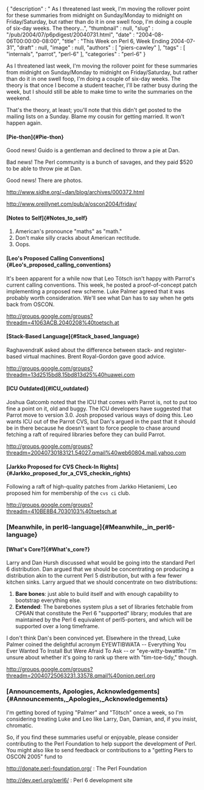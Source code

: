 {
   "description" : " As I threatened last week, I'm moving the rollover point for these summaries from midnight on Sunday/Monday to midnight on Friday/Saturday, but rather than do it in one swell foop, I'm doing a couple of six-day weeks. The theory...",
   "thumbnail" : null,
   "slug" : "/pub/2004/07/p6pdigest/20040731.html",
   "date" : "2004-08-06T00:00:00-08:00",
   "title" : "This Week on Perl 6, Week Ending 2004-07-31",
   "draft" : null,
   "image" : null,
   "authors" : [
      "piers-cawley"
   ],
   "tags" : [
      "internals",
      "parrot",
      "perl-6"
   ],
   "categories" : "perl-6"
}





As I threatened last week, I'm moving the rollover point for these
summaries from midnight on Sunday/Monday to midnight on Friday/Saturday,
but rather than do it in one swell foop, I'm doing a couple of six-day
weeks. The theory is that once I become a student teacher, I'll be
rather busy during the week, but I should still be able to make time to
write the summaries on the weekend.

That's the theory, at least; you'll note that this didn't get posted to
the mailing lists on a Sunday. Blame my cousin for getting married. It
won't happen again.

#### [Pie-thon]{#Pie-thon}

Good news! Guido is a gentleman and declined to throw a pie at Dan.

Bad news! The Perl community is a bunch of savages, and they paid \$520
to be able to throw pie at Dan.

Good news! There are photos.

<http://www.sidhe.org/~dan/blog/archives/000372.html>

<http://www.oreillynet.com/pub/a/oscon2004/friday/>

#### [Notes to Self]{#Notes_to_self}

1.  American's pronounce "maths" as "math."
2.  Don't make silly cracks about American rectitude.
3.  Oops.

#### [Leo's Proposed Calling Conventions]{#Leo's_proposed_calling_conventions}

It's been apparent for a while now that Leo Tötsch isn't happy with
Parrot's current calling conventions. This week, he posted a
proof-of-concept patch implementing a proposed new scheme. Luke Palmer
agreed that it was probably worth consideration. We'll see what Dan has
to say when he gets back from OSCON.

<http://groups.google.com/groups?threadm=41063ACB.2040208%40toetsch.at>

#### [Stack-Based Language]{#Stack_based_language}

RaghavendraK asked about the difference between stack- and register-
based virtual machines. Brent Royal-Gordon gave good advice.

<http://groups.google.com/groups?threadm=13d2515bd8.15bd813d25%40huawei.com>

#### [ICU Outdated]{#ICU_outdated}

Joshua Gatcomb noted that the ICU that comes with Parrot is, not to put
too fine a point on it, old and buggy. The ICU developers have suggested
that Parrot move to version 3.0. Josh proposed various ways of doing
this. Leo wants ICU out of the Parrot CVS, but Dan's argued in the past
that it should be in there because he doesn't want to force people to
chase around fetching a raft of required libraries before they can build
Parrot.

<http://groups.google.com/groups?threadm=20040730183121.54027.qmail%40web60804.mail.yahoo.com>

#### [Jarkko Proposed for CVS Check-In Rights]{#Jarkko_proposed_for_a_CVS_checkin_rights}

Following a raft of high-quality patches from Jarkko Hietaniemi, Leo
proposed him for membership of the `cvs ci` club.

<http://groups.google.com/groups?threadm=410BE8B4.7030103%40toetsch.at>

### [Meanwhile, in perl6-language]{#Meanwhile,_in_perl6-language}

#### [What's Core?]{#What's_core?}

Larry and Dan Hursh discussed what would be going into the standard Perl
6 distribution. Dan argued that we should be concentrating on producing
a distribution akin to the current Perl 5 distribution, but with a few
fewer kitchen sinks. Larry argued that we should concentrate on two
distributions:

1.  **Bare bones**: just able to build itself and with enough capability
    to bootstrap everything else.
2.  **Extended**: The barebones system plus a set of libraries fetchable
    from CP6AN that constitute the Perl 6 "supported" library; modules
    that are maintained by the Perl 6 equivalent of perl5-porters, and
    which will be supported over a long timeframe.

I don't think Dan's been convinced yet. Elsewhere in the thread, Luke
Palmer coined the delightful acronym EYEWTIBWATA -- Everything You Ever
Wanted To Install But Were Afraid To Ask -- or "eye-witty-bwattle." I'm
unsure about whether it's going to rank up there with "tim-toe-tidy,"
though.

<http://groups.google.com/groups?threadm=20040725063231.33578.qmail%40onion.perl.org>

### [Announcements, Apologies, Acknowledgements]{#Announcements,_Apologies,_Acknowledgements}

I'm getting bored of typing "Palmer" and "Tötsch" once a week, so I'm
considering treating Luke and Leo like Larry, Dan, Damian, and, if you
insist, chromatic.

So, if you find these summaries useful or enjoyable, please consider
contributing to the Perl Foundation to help support the development of
Perl. You might also like to send feedback or contributions to a
"getting Piers to OSCON 2005" fund to

<http://donate.perl-foundation.org/> : The Perl Foundation

<http://dev.perl.org/perl6/> : Perl 6 development site


